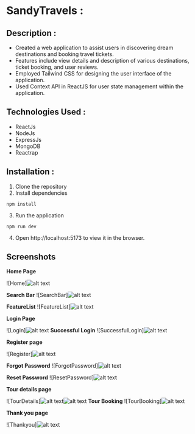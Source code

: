 # SandyTravels :
## Description :
- Created a web application to assist users in discovering dream destinations and booking travel tickets.
- Features include view details and description of various destinations, ticket booking, and user reviews.
- Employed Tailwind CSS for designing the user interface of the application.
- Used Context API in ReactJS for user state management within the application.

## Technologies Used :
- ReactJs
- NodeJs
- ExpressJs
- MongoDB
- Reactrap


## Installation :
1. Clone the repository
2. Install dependencies
```
npm install
```
3. Run the application
```
npm run dev
```
4. Open http://localhost:5173 to view it in the browser.

## Screenshots
**Home Page**

![Home]![alt text](home.png)

**Search Bar**
![SearchBar]![alt text](<search bar.png>)

**FeatureList**
![FeatureList]![alt text](<feature tourlist.png>)

**Login Page**

![Login]![alt text](<login page.png>)
**Successful Login**
![SuccessfulLogin]![alt text](<succcessful login.png>)

**Register page**

![Register]![alt text](<register page.png>)

**Forgot Password**
![ForgotPassword]![alt text](forgotpassword.png)

**Reset Password**
![ResetPassword]![alt text](<reset password.png>)

**Tour details page**

![TourDetails]![alt text](tour1.png)![alt text](tour2.png)
**Tour Booking**
![TourBooking]![alt text](<travel booking.png>)

**Thank you page**

![Thankyou]![alt text](thankyou.png)
